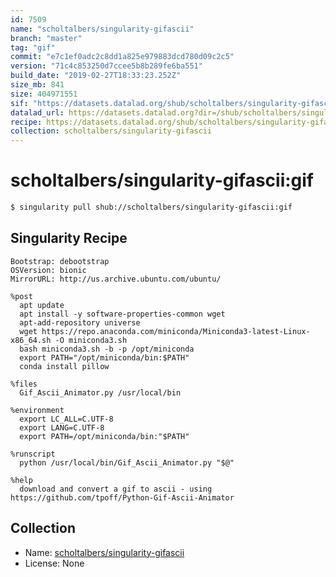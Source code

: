 ```yaml
---
id: 7509
name: "scholtalbers/singularity-gifascii"
branch: "master"
tag: "gif"
commit: "e7c1ef0adc2c8dd1a825e979883dcd780d09c2c5"
version: "71c4c853250d7ccee5b8b289fe6ba551"
build_date: "2019-02-27T18:33:23.252Z"
size_mb: 841
size: 404971551
sif: "https://datasets.datalad.org/shub/scholtalbers/singularity-gifascii/gif/2019-02-27-e7c1ef0a-71c4c853/71c4c853250d7ccee5b8b289fe6ba551.simg"
datalad_url: https://datasets.datalad.org?dir=/shub/scholtalbers/singularity-gifascii/gif/2019-02-27-e7c1ef0a-71c4c853/
recipe: https://datasets.datalad.org/shub/scholtalbers/singularity-gifascii/gif/2019-02-27-e7c1ef0a-71c4c853/Singularity
collection: scholtalbers/singularity-gifascii
---
```


# scholtalbers/singularity-gifascii:gif

```bash
$ singularity pull shub://scholtalbers/singularity-gifascii:gif
```

## Singularity Recipe

```singularity
Bootstrap: debootstrap
OSVersion: bionic
MirrorURL: http://us.archive.ubuntu.com/ubuntu/

%post
  apt update
  apt install -y software-properties-common wget
  apt-add-repository universe
  wget https://repo.anaconda.com/miniconda/Miniconda3-latest-Linux-x86_64.sh -O miniconda3.sh
  bash miniconda3.sh -b -p /opt/miniconda
  export PATH="/opt/miniconda/bin:$PATH"
  conda install pillow

%files
  Gif_Ascii_Animator.py /usr/local/bin

%environment
  export LC_ALL=C.UTF-8
  export LANG=C.UTF-8
  export PATH=/opt/miniconda/bin:"$PATH"

%runscript
  python /usr/local/bin/Gif_Ascii_Animator.py "$@"

%help
  download and convert a gif to ascii - using https://github.com/tpoff/Python-Gif-Ascii-Animator
```

## Collection

 - Name: [scholtalbers/singularity-gifascii](https://github.com/scholtalbers/singularity-gifascii)
 - License: None

